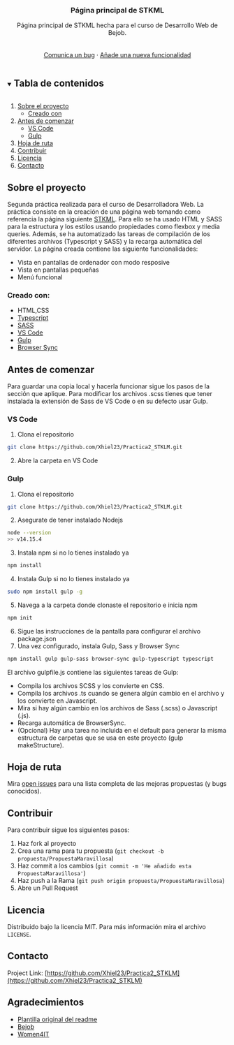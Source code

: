 




<!-- PROJECT LOGO -->
<br />
<p align="center">

  <h3 align="center">Página principal de STKML</h3>

  <p align="center">
    Página principal de STKML hecha para el curso de Desarrollo Web de Bejob.
    <br />
    <br />
    <br />
    <a href="https://github.com/Xhiel23/Practica2_STKLM/issues">Comunica un bug</a>
    ·
    <a href="https://github.com/Xhiel23/Practica2_STKLM/issues">Añade una nueva funcionalidad</a>
  </p>
</p>



<!-- TABLE OF CONTENTS -->
<details open="open">
  <summary><h2 style="display: inline-block">Tabla de contenidos</h2></summary>
  <ol>
    <li>
      <a href="#sobre-el-proyecto">Sobre el proyecto</a>
      <ul>
        <li><a href="#creado-con">Creado con</a></li>
      </ul>
    </li>
    <li>
      <a href="#antes-de-comenzar">Antes de comenzar</a>
      <ul>
        <li><a href="#vs-code">VS Code</a></li>
        <li><a href="#gulp">Gulp</a></li>
      </ul>
    </li>
    <li><a href="#hoja-de-ruta">Hoja de ruta</a></li>
    <li><a href="#contribuir">Contribuir</a></li>
    <li><a href="#licencia">Licencia</a></li>
    <li><a href="#contacto">Contacto</a></li>
  </ol>
</details>



<!-- ABOUT THE PROJECT -->
## Sobre el proyecto

Segunda práctica realizada para el curso de Desarrolladora Web. 
La práctica consiste en la creación de una página web tomando como referencia la página siguiente [STKML](https://demo.select-themes.com/stockholm14/). Para ello se ha usado HTML y SASS para la estructura y los estilos usando propiedades como flexbox y media queries. Además, se ha automatizado las tareas de compilación de los diferentes archivos (Typescript y SASS) y la recarga automática del servidor.
La página creada contiene las siguiente funcionalidades:
<br />
* Vista en pantallas de ordenador con modo resposive
* Vista en pantallas pequeñas
* Menú funcional

### Creado con:

* HTML,CSS
* [Typescript](https://www.typescriptlang.org)
* [SASS](https://sass-lang.com)
* [VS Code](https://code.visualstudio.com)
* [Gulp](https://gulpjs.com)
* [Browser Sync](http://www.browsersync.io)



<!-- GETTING STARTED -->
## Antes de comenzar

Para guardar una copia local y hacerla funcionar sigue los pasos de la sección que aplique. Para modificar los archivos .scss tienes que tener instalada la extensión de Sass de VS Code o en su defecto usar Gulp.

### VS Code

1. Clona el repositorio
  ```sh
  git clone https://github.com/Xhiel23/Practica2_STKLM.git
  ```
2. Abre la carpeta en VS Code


### Gulp

1. Clona el repositorio
  ```sh
  git clone https://github.com/Xhiel23/Practica2_STKLM.git
  ```
2. Asegurate de tener instalado Nodejs
  ```sh
  node --version
  >> v14.15.4
  ```
3. Instala npm si no lo tienes instalado ya
  ```sh
  npm install
  ```
4. Instala Gulp si no lo tienes instalado ya
  ```sh
  sudo npm install gulp -g
  ```
5. Navega a la carpeta donde clonaste el repositorio e inicia npm
  ```sh
  npm init
  ```
6. Sigue las instrucciones de la pantalla para configurar el archivo package.json
7. Una vez configurado, instala Gulp, Sass y Browser Sync
  ```sh
  npm install gulp gulp-sass browser-sync gulp-typescript typescript
  ```

El archivo gulpfile.js contiene las siguientes tareas de Gulp:
<ul>
  <li> Compila los archivos SCSS y los convierte en CSS.
  <li> Compila los archivos .ts cuando se genera algún cambio en el archivo y los convierte en Javascript.
  <li> Mira si hay algún cambio en los archivos de Sass (.scss) o Javascript (.js).
  <li> Recarga automática de BrowserSync.
  <li> (Opcional) Hay una tarea no incluida en el default para generar la misma estructura de carpetas que se usa en este proyecto (gulp makeStructure).
</ul>
<!-- USAGE EXAMPLES -->



<!-- ROADMAP -->
## Hoja de ruta

Mira [open issues](https://github.com/Xhiel23/Practica2_STKLM/issues) para una lista completa de las mejoras propuestas (y bugs conocidos).




<!-- CONTRIBUTING -->
## Contribuir

Para contribuir sigue los siguientes pasos:

1. Haz fork al proyecto
2. Crea una rama para tu propuesta (`git checkout -b propuesta/PropuestaMaravillosa`)
3. Haz commit a los cambios (`git commit -m 'He añadido esta PropuestaMaravillosa'`)
4. Haz push a la Rama (`git push origin propuesta/PropuestaMaravillosa`)
5. Abre un Pull Request



<!-- LICENSE -->
## Licencia

Distribuido bajo la licencia MIT. Para más información mira el archivo `LICENSE`.



<!-- CONTACT -->
## Contacto


Project Link: [https://github.com/Xhiel23/Practica2_STKLM](https://github.com/Xhiel23/Practica2_STKLM)



<!-- ACKNOWLEDGEMENTS -->
## Agradecimientos
* [Plantilla original del readme](https://github.com/othneildrew/Best-README-Template)
* [Bejob](https://www.bejob.com)
* [Women4IT](https://www.bejob.com/women-4-it/)






<!-- MARKDOWN LINKS & IMAGES -->
<!-- https://www.markdownguide.org/basic-syntax/#reference-style-links -->

